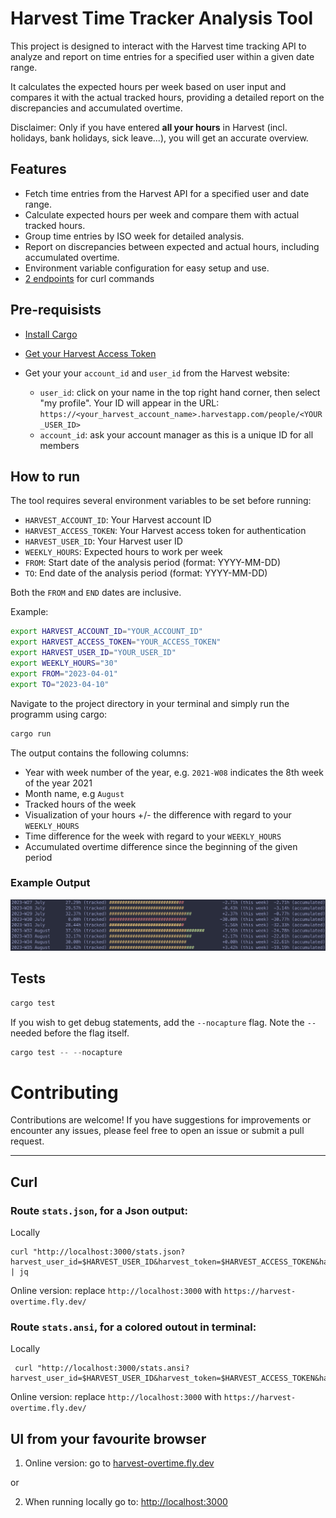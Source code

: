 # Harvest Time Tracker Analysis Tool

This project is designed to interact with the Harvest time tracking API to analyze and report on time entries for a specified user within a given date range.

It calculates the expected hours per week based on user input and compares it with the actual tracked hours, providing a detailed report on the discrepancies and accumulated overtime.

Disclaimer: Only if you have entered **all your hours** in Harvest (incl. holidays, bank holidays, sick leave...), you will get an accurate overview.

## Features

- Fetch time entries from the Harvest API for a specified user and date range.
- Calculate expected hours per week and compare them with actual tracked hours.
- Group time entries by ISO week for detailed analysis.
- Report on discrepancies between expected and actual hours, including accumulated overtime.
- Environment variable configuration for easy setup and use.
- [2 endpoints](#curl) for curl commands

## Pre-requisists

- [Install Cargo](https://doc.rust-lang.org/cargo/getting-started/installation.html)

- [Get your Harvest Access Token](https://id.getharvest.com/oauth2/access_tokens/new)

- Get your your `account_id` and `user_id` from the Harvest website:
    - `user_id`: click on your name in the top right hand corner, then select "my profile". Your ID will appear in the URL: `https://<your_harvest_account_name>.harvestapp.com/people/<YOUR_USER_ID>`
    - `account_id`: ask your account manager as this is a unique ID for all members

## How to run

The tool requires several environment variables to be set before running:

- `HARVEST_ACCOUNT_ID`: Your Harvest account ID
- `HARVEST_ACCESS_TOKEN`: Your Harvest access token for authentication
- `HARVEST_USER_ID`: Your Harvest user ID
- `WEEKLY_HOURS`: Expected hours to work per week
- `FROM`: Start date of the analysis period (format: YYYY-MM-DD)
- `TO`: End date of the analysis period (format: YYYY-MM-DD)

Both the `FROM` and `END` dates are inclusive.

Example:

```bash
export HARVEST_ACCOUNT_ID="YOUR_ACCOUNT_ID"
export HARVEST_ACCESS_TOKEN="YOUR_ACCESS_TOKEN"
export HARVEST_USER_ID="YOUR_USER_ID"
export WEEKLY_HOURS="30"
export FROM="2023-04-01"
export TO="2023-04-10"
```

Navigate to the project directory in your terminal and simply run the programm using cargo: 

```bash
cargo run
```

The output contains the following columns:

- Year with week number of the year, e.g. `2021-W08` indicates the 8th week of the year 2021
- Month name, e.g `August`
- Tracked hours of the week
- Visualization of your hours +/- the difference with regard to your `WEEKLY_HOURS`
- Time difference for the week with regard to your `WEEKLY_HOURS`
- Accumulated overtime difference since the beginning of the given period

### Example Output

![Example output](output_example.png "Example")

## Tests

```rust
cargo test
```

If you wish to get debug statements, add the `--nocapture` flag. Note the `--` needed before the flag itself.

```rust
cargo test -- --nocapture
```

# Contributing

Contributions are welcome! If you have suggestions for improvements or encounter any issues, please feel free to open an issue or submit a pull request.


--- 

## Curl

### Route `stats.json`, for a Json output:

Locally

```curl
curl "http://localhost:3000/stats.json?harvest_user_id=$HARVEST_USER_ID&harvest_token=$HARVEST_ACCESS_TOKEN&harvest_account_id=$HARVEST_ACCOUNT_ID&from=$FROM&to=$TO&expected_hours_per_week=$WEEKLY_HOURS" | jq
```

Online version: replace `http://localhost:3000` with `https://harvest-overtime.fly.dev/`

### Route `stats.ansi`, for a colored outout in terminal:

Locally

```curl
 curl "http://localhost:3000/stats.ansi?harvest_user_id=$HARVEST_USER_ID&harvest_token=$HARVEST_ACCESS_TOKEN&harvest_account_id=$HARVEST_ACCOUNT_ID&from=$FROM&to=$TO&expected_hours_per_week=$WEEKLY_HOURS"
 ```

 Online version: replace `http://localhost:3000` with `https://harvest-overtime.fly.dev/`

## UI from your favourite browser

1. Online version: go to [harvest-overtime.fly.dev](https://harvest-overtime.fly.dev/)

or

2. When running locally go to: [http://localhost:3000](http://localhost:3000/)

